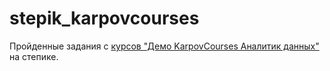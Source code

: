 # stepik_karpovcourses

Пройденные задания с [курсов "Демо KarpovCourses Аналитик данных"](https://stepik.org/course/74457/syllabus) на степике.